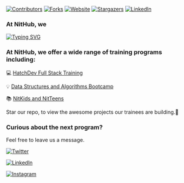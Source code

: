 <a name="readme-top"></a>

[![Contributors][contributors-shield]][contributors-url]
[![Forks][forks-shield]][forks-url]
[![Website][website-shield]][forks-url]
[![Stargazers][stars-shield]][stars-url]
[![LinkedIn][linkedin-shield]][linkedin-url]

### At NitHub, we

[![Typing SVG](https://readme-typing-svg.herokuapp.com?font=Sherif&size=70&pause=900&color=305042&center=true&vCenter=true&width=1000&height=100&lines=Build;Innnovate;Create)](https://git.io/typing-svg)


### At NitHub, we offer a wide range of training programs including:
💻 [HatchDev Full Stack Training](https://nithub.unilag.edu.ng/hatchdev/)

💡 [Data Structures and Algorithms Bootcamp](https://nithub.unilag.edu.ng/dsa-bootcamp/)

📚 [NitKids and NitTeens](https://nithub.unilag.edu.ng/nitkids-nitteens/)

Star our repo, to view the awesome projects our trainees are building.🥳

<!-- Social icons section -->
### Curious about the next program?
Feel free to leave us a message.
<p align="left">
 <a href="https://twitter.com/nithub_lag"><img alt="Twitter" src="https://img.shields.io/badge/Twitter-1DA1F2?style=for-the-badge&logo=twitter&logoColor=white"/></a>

 <a href="https://www.linkedin.com/company/nithub/" alt="LinkedIn"><img alt="LinkedIn" src="https://img.shields.io/badge/LinkedIn-0077B5?style=for-the-badge&logo=linkedin&logoColor=white"/></a>

<a href="https://www.instagram.com/nithub_lag/" alt="Instagram"><img alt="Instagram" src="https://img.shields.io/badge/Instagram-E4405F?style=for-the-badge&logo=instagram&logoColor=white
"/></a>
 
</p>   

<!-- MARKDOWN LINKS & IMAGES -->
<!-- https://www.markdownguide.org/basic-syntax/#reference-style-links -->
[contributors-shield]: https://img.shields.io/github/contributors/Nithub-trainings/Nithub-trainings.svg?style=for-the-badge
[contributors-url]: [https://github.com/Nithub-trainings/Nithub-trainings/graphs/contributors]

[forks-shield]: https://img.shields.io/github/forks/Nithub-trainings/Nithub-trainings.svg?style=for-the-badge
[forks-url]: https://github.com/Nithub-trainings/Nithub-trainings/network/members

[stars-shield]: https://img.shields.io/github/stars/Nithub-trainings/Nithub-trainings.svg?style=for-the-badge
[stars-url]: [https://github.com/Nithub-trainings/Nithub-trainings/stargazers]

[website-shield]: https://img.shields.io/website?down_color=red&down_message=down&up_color=green&up_message=up&url=https%3A%2F%2Fnithub.unilag.edu.ng%2Fcategory%2Ftraining%2F
[website-url]: https://nithub.unilag.edu.ng/category/training/

[linkedin-shield]: https://img.shields.io/badge/-LinkedIn-black.svg?style=for-the-badge&logo=linkedin&colorB=555
[linkedin-url]: https://www.linkedin.com/company/nithub/